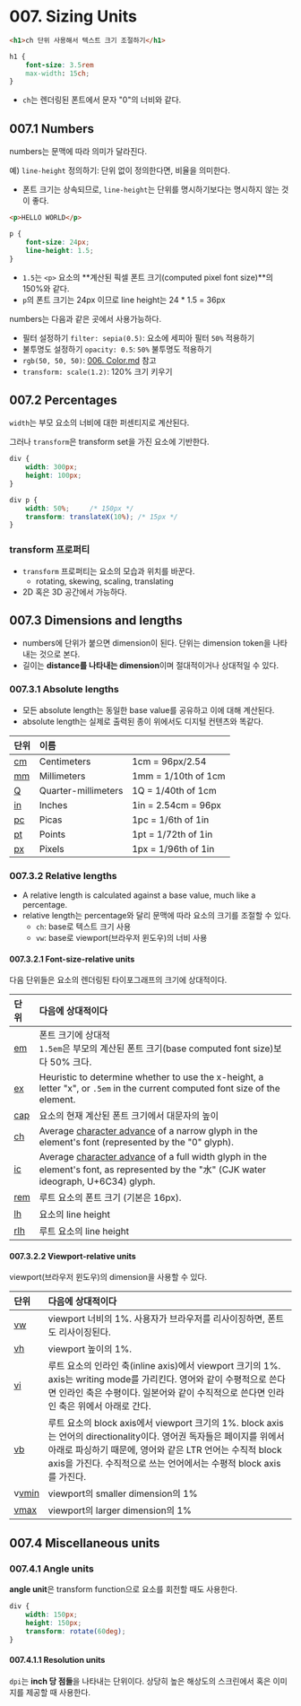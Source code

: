 # 007. Sizing Units

```html
<h1>ch 단위 사용해서 텍스트 크기 조절하기</h1>
```

```css
h1 {
    font-size: 3.5rem
    max-width: 15ch;
}
```

- `ch`는 렌더링된 폰트에서 문자 "0"의 너비와 같다.



## 007.1 Numbers

numbers는 문맥에 따라 의미가 달라진다.



예) `line-height` 정의하기: 단위 없이 정의한다면, 비율을 의미한다.

- 폰트 크기는 상속되므로, `line-height`는 단위를 명시하기보다는 명시하지 않는 것이 좋다.

```html
<p>HELLO WORLD</p>
```

```css
p {
	font-size: 24px;
    line-height: 1.5;
}
```

- `1.5`는 `<p>` 요소의 **계산된 픽셀 폰트 크기(computed pixel font size)**의 150%와 같다.
- `p`의 폰트 크기는 24px 이므로 line height는 24 * 1.5 = 36px



numbers는 다음과 같은 곳에서 사용가능하다.

- 필터 설정하기 `filter: sepia(0.5)`: 요소에 세피아 필터 `50%` 적용하기
- 불투명도 설정하기 `opacity: 0.5`: `50%` 불투명도 적용하기
- `rgb(50, 50, 50)`: [006. Color.md](https://github.com/leegwae/learn-css/blob/main/006.%20Color.md) 참고
- `transform: scale(1.2)`: 120% 크기 키우기



## 007.2 Percentages

`width`는 부모 요소의 너비에 대한 퍼센티지로 계산된다.

그러나 `transform`은 transform set을 가진 요소에 기반한다.

```css
div {
    width: 300px;
    height: 100px;
}

div p {
    width: 50%;		/* 150px */
    transform: translateX(10%); /* 15px */
}
```



### transform 프로퍼티

- `transform` 프로퍼티는 요소의 모습과 위치를 바꾼다.
  - rotating, skewing, scaling, translating
- 2D 혹은 3D 공간에서 가능하다.



## 007.3 Dimensions and lengths

- numbers에 단위가 붙으면 dimension이 된다. 단위는 dimension token을 나타내는 것으로 본다.
- 길이는 **distance를 나타내는 dimension**이며 절대적이거나 상대적일 수 있다.



### 007.3.1 Absolute lengths

- 모든 absolute length는 동일한 base value를 공유하고 이에 대해 계산된다.
- absolute length는 실제로 출력된 종이 위에서도 디지털 컨텐츠와 똑같다.

| 단위                                         | 이름                |                     |
| :------------------------------------------- | :------------------ | :------------------ |
| [cm](https://www.w3.org/TR/css-values-4/#cm) | Centimeters         | 1cm = 96px/2.54     |
| [mm](https://www.w3.org/TR/css-values-4/#mm) | Millimeters         | 1mm = 1/10th of 1cm |
| [Q](https://www.w3.org/TR/css-values-4/#q)   | Quarter-millimeters | 1Q = 1/40th of 1cm  |
| [in](https://www.w3.org/TR/css-values-4/#in) | Inches              | 1in = 2.54cm = 96px |
| [pc](https://www.w3.org/TR/css-values-4/#pc) | Picas               | 1pc = 1/6th of 1in  |
| [pt](https://www.w3.org/TR/css-values-4/#pt) | Points              | 1pt = 1/72th of 1in |
| [px](https://www.w3.org/TR/css-values-4/#px) | Pixels              | 1px = 1/96th of 1in |



### 007.3.2 Relative lengths

- A relative length is calculated against a base value, much like a percentage.
- relative length는 percentage와 달리 문맥에 따라 요소의 크기를 조절할 수 있다.
  - `ch`: base로 텍스트 크기 사용
  - `vw`: base로 viewport(브라우저 윈도우)의 너비 사용



#### 007.3.2.1 Font-size-relative units

다음 단위들은 요소의 렌더링된 타이포그래프의 크기에 상대적이다.

| 단위                                           | 다음에 상대적이다                                            |
| :--------------------------------------------- | :----------------------------------------------------------- |
| [em](https://www.w3.org/TR/css-values-4/#em)   | 폰트 크기에 상대적<br />`1.5em`은 부모의 계산된 폰트 크기(base computed font size)보다 50% 크다. |
| [ex](https://www.w3.org/TR/css-values-4/#ex)   | Heuristic to determine whether to use the x-height, a letter "x", or `.5em` in the current computed font size of the element. |
| [cap](https://www.w3.org/TR/css-values-4/#cap) | 요소의 현재 계산된 폰트 크기에서 대문자의 높이               |
| [ch](https://www.w3.org/TR/css-values-4/#ch)   | Average [character advance](https://www.w3.org/TR/css-values-4/#length-advance-measure) of a narrow glyph in the element's font (represented by the "0" glyph). |
| [ic](https://www.w3.org/TR/css-values-4/#ic)   | Average [character advance](https://www.w3.org/TR/css-values-4/#length-advance-measure) of a full width glyph in the element's font, as represented by the "水" (CJK water ideograph, U+6C34) glyph. |
| [rem](https://www.w3.org/TR/css-values-4/#rem) | 루트 요소의 폰트 크기 (기본은 16px).                         |
| [lh](https://www.w3.org/TR/css-values-4/#lh)   | 요소의 line height                                           |
| [rlh](https://www.w3.org/TR/css-values-4/#rlh) | 루트 요소의 line height                                      |



#### 007.3.2.2 Viewport-relative units

viewport(브라우저 윈도우)의 dimension을 사용할 수 있다.

| 단위                                              | 다음에 상대적이다                                            |
| :------------------------------------------------ | :----------------------------------------------------------- |
| [vw](https://www.w3.org/TR/css-values-4/#vw)      | viewport 너비의 1%. 사용자가 브라우저를 리사이징하면, 폰트도 리사이징된다. |
| [vh](https://www.w3.org/TR/css-values-4/#vh)      | viewport 높이의 1%.                                          |
| [vi](https://www.w3.org/TR/css-values-4/#vi)      | 루트 요소의 인라인 축(inline axis)에서 viewport 크기의 1%. axis는 writing mode를 가리킨다. 영어와 같이 수평적으로 쓴다면 인라인 축은 수평이다. 일본어와 같이 수직적으로 쓴다면 인라인 축은 위에서 아래로 간다. |
| [vb](https://www.w3.org/TR/css-values-4/#vb)      | 루트 요소의 block axis에서 viewport 크기의 1%. block axis는 언어의 directionality이다. 영어권 독자들은 페이지를 위에서 아래로 파싱하기 때문에, 영어와 같은 LTR 언어는 수직적 block axis을 가진다. 수직적으로 쓰는 언어에서는 수평적 block axis를 가진다. |
| v[vmin](https://www.w3.org/TR/css-values-4/#vmin) | viewport의 smaller dimension의 1%                            |
| [vmax](https://www.w3.org/TR/css-values-4/#vmax)  | viewport의 larger dimension의 1%                             |



## 007.4 Miscellaneous units

### 007.4.1 Angle units

**angle unit**은 transform function으로 요소를 회전할 때도 사용한다.

```css
div {
    width: 150px;
    height: 150px;
    transform: rotate(60deg);
}
```



#### 007.4.1.1 Resolution units

`dpi`는 **inch 당 점들**을 나타내는 단위이다. 상당히 높은 해상도의 스크린에서 혹은 이미지를 제공할 때 사용한다.